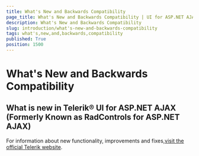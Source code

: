```yaml
---
title: What's New and Backwards Compatibility
page_title: What's New and Backwards Compatibility | UI for ASP.NET AJAX Documentation
description: What's New and Backwards Compatibility
slug: introduction/what's-new-and-backwards-compatibility
tags: what's,new,and,backwards,compatibility
published: True
position: 1500
---
```


# What's New and Backwards Compatibility



## What is new in Telerik® UI for ASP.NET AJAX (Formerly Known as RadControls for ASP.NET AJAX)

For information about new functionality, improvements and fixes,[visit the official Telerik website](http://www.telerik.com/support/whats-new/aspnet-ajax).
